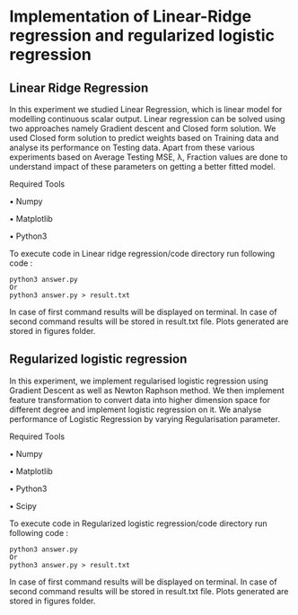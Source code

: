 # Implementation of Linear-Ridge regression and regularized logistic regression

## Linear Ridge Regression

In this experiment we studied Linear Regression, which is linear model for modelling
continuous scalar output. Linear regression can be solved using two approaches namely
Gradient descent and Closed form solution. We used Closed form solution to predict
weights based on Training data and analyse its performance on Testing data. Apart
from these various experiments based on Average Testing MSE, λ, Fraction values are
done to understand impact of these parameters on getting a better fitted model.


Required Tools

• Numpy

• Matplotlib

• Python3

To execute code in Linear ridge regression/code directory run following code :

```
python3 answer.py
Or
python3 answer.py > result.txt
```
In case of first command results will be displayed on terminal. In case of
second command results will be stored in result.txt file.
Plots generated are stored in figures folder.

## Regularized logistic regression

In this experiment, we implement regularised logistic regression using Gradient Descent as
well as Newton Raphson method. We then implement feature transformation to convert
data into higher dimension space for different degree and implement logistic regression on
it. We analyse performance of Logistic Regression by varying Regularisation parameter.

Required Tools

• Numpy

• Matplotlib

• Python3

• Scipy

To execute code in Regularized logistic regression/code directory run following code :
```
python3 answer.py
Or
python3 answer.py > result.txt
```
In case of first command results will be displayed on terminal. In case of
second command results will be stored in result.txt file.
Plots generated are stored in figures folder.
